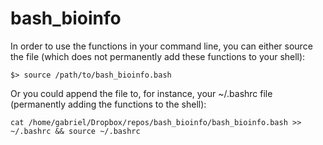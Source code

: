 # bash_bioinfo

In order to use the functions in your command line, you can either source the file (which does not permanently add these functions to your shell): 

```
$> source /path/to/bash_bioinfo.bash
```

Or you could append the file to, for instance, your ~/.bashrc file (permanently adding the functions to the shell):

```
cat /home/gabriel/Dropbox/repos/bash_bioinfo/bash_bioinfo.bash >> ~/.bashrc && source ~/.bashrc
```
